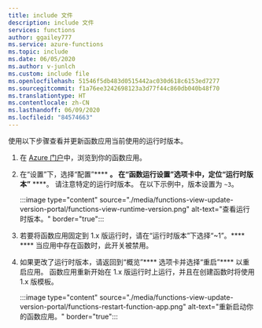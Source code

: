```yaml
---
title: include 文件
description: include 文件
services: functions
author: ggailey777
ms.service: azure-functions
ms.topic: include
ms.date: 06/05/2020
ms.author: v-junlch
ms.custom: include file
ms.openlocfilehash: 51546f5db483d0515442ac030d618c6153ed7277
ms.sourcegitcommit: f1a76ee3242698123a3d77f44c860db040b48f70
ms.translationtype: HT
ms.contentlocale: zh-CN
ms.lasthandoff: 06/09/2020
ms.locfileid: "84574663"
---
```

使用以下步骤查看并更新函数应用当前使用的运行时版本。

1. 在 [Azure 门户](https://portal.azure.cn)中，浏览到你的函数应用。

1. 在“设置”下，选择“配置”**** ****。 在“函数运行设置”选项卡中，定位“运行时版本”**** ****。 请注意特定的运行时版本。 在以下示例中，版本设置为 `~3`。

    :::image type="content" source="./media/functions-view-update-version-portal/functions-view-runtime-version.png" alt-text="查看运行时版本。" border="true":::

1. 若要将函数应用固定到 1.x 版运行时，请在“运行时版本”下选择“~1”。**** **** 当应用中存在函数时，此开关被禁用。

1. 如果更改了运行时版本，请返回到“概览”**** 选项卡并选择“重启”**** 以重启应用。  函数应用重新开始在 1.x 版运行时上运行，并且在创建函数时将使用 1.x 版模板。

    :::image type="content" source="./media/functions-view-update-version-portal/functions-restart-function-app.png" alt-text="重新启动你的函数应用。" border="true":::

